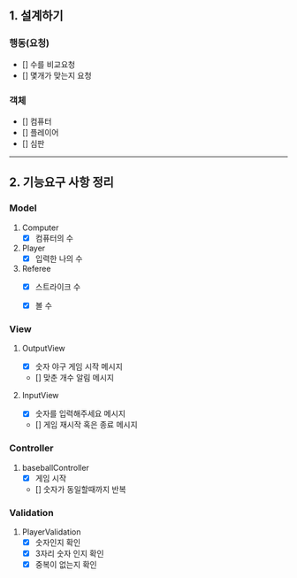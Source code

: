 ## 1. 설계하기
### 행동(요청)
- [] 수를 비교요청
- [] 몇개가 맞는지 요청

### 객체
- [] 컴퓨터
- [] 플레이어
- [] 심판

---

## 2. 기능요구 사항 정리

### Model
1. Computer
   - [x] 컴퓨터의 수

2. Player
   - [x] 입력한 나의 수

3. Referee
   - [x] 스트라이크 수
   - [x] 볼 수


### View

1. OutputView
    - [x] 숫자 야구 게임 시작 메시지
    - [] 맞춘 개수 알림 메시지

2. InputView
    - [x] 숫자를 입력해주세요 메시지
    - [] 게임 재시작 혹은 종료 메시지

### Controller
1. baseballController
   - [x] 게임 시작
   - [] 숫자가 동일할때까지 반복

### Validation
1. PlayerValidation
   - [x] 숫자인지 확인
   - [x] 3자리 숫자 인지 확인
   - [x] 중복이 없는지 확인